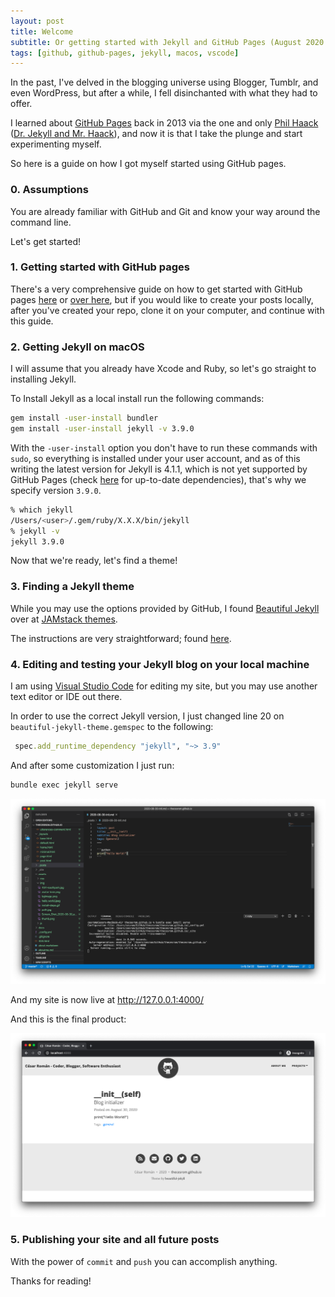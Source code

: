 ```yaml
---
layout: post
title: Welcome
subtitle: Or getting started with Jekyll and GitHub Pages (August 2020 Edition)
tags: [github, github-pages, jekyll, macos, vscode]
---
```


In the past, I've delved in the blogging universe using Blogger, Tumblr, and even WordPress, but after a while, I fell disinchanted with what they had to offer.

I learned about [GitHub Pages](https://pages.github.com/) back in 2013 via the one and only [Phil Haack](https://twitter.com/haacked) ([Dr. Jekyll and Mr. Haack](https://haacked.com/archive/2013/12/02/dr-jekyll-and-mr-haack/)), and now it is that I take the plunge and start experimenting myself.

So here is a guide on how I got myself started using GitHub pages.

### 0. Assumptions

You are already familiar with GitHub and Git and know your way around the command line.

Let's get started!

### 1. Getting started with GitHub pages

There's a very comprehensive guide on how to get started with GitHub pages [here](https://guides.github.com/features/pages/) or [over here](https://docs.github.com/en/github/working-with-github-pages/getting-started-with-github-pages), but if you would like to create your posts locally, after you've created your repo, clone it on your computer, and continue with this guide.

### 2. Getting Jekyll on macOS

I will assume that you already have Xcode and Ruby, so let's go straight to installing Jekyll.

To Install Jekyll as a local install run the following commands:

```bash
gem install -user-install bundler
gem install -user-install jekyll -v 3.9.0
```

With the `-user-install` option you don't have to run these commands with `sudo`, so everything is installed under your user account, and as of this writing the latest version for Jekyll is  4.1.1, which is not yet supported by GitHub Pages (check [here](https://pages.github.com/versions/) for up-to-date dependencies), that's why we specify version `3.9.0`.

```bash
% which jekyll 
/Users/<user>/.gem/ruby/X.X.X/bin/jekyll
% jekyll -v
jekyll 3.9.0
```

Now that we're ready, let's find a theme!

### 3. Finding a Jekyll theme

While you may use the options provided by GitHub, I found [Beautiful Jekyll](https://github.com/daattali/beautiful-jekyll) over at [JAMstack themes](https://jamstackthemes.dev/ssg/jekyll/).

The instructions are very straightforward; found [here](https://github.com/daattali/beautiful-jekyll/blob/master/README.md).


### 4. Editing and testing your Jekyll blog on your local machine

I am using [Visual Studio Code](https://code.visualstudio.com/) for editing my site, but you may use another text editor or IDE out there.

In order to use the correct Jekyll version, I just changed line 20 on `beautiful-jekyll-theme.gemspec` to the following:

```ruby
 spec.add_runtime_dependency "jekyll", "~> 3.9"
```

And after some customization I just run:
```bash
bundle exec jekyll serve
```

![vscode](../assets/img/vscode.png)

And my site is now live at http://127.0.0.1:4000/

And this is the final product:

![Screen Shot](../assets/img/Screen_Shot_2020-08-30_at_22.53.17.png)

### 5. Publishing your site and all future posts

With the power of `commit` and `push` you can accomplish anything.

Thanks for reading!